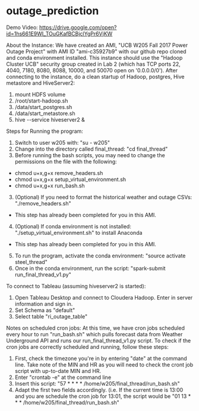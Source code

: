# outage_prediction

Demo Video: https://drive.google.com/open?id=1hs661E9WI_TOuGKafBCBjclYgPr6VjKW

About the Instance:
We have created an AMI, "UCB W205 Fall 2017 Power Outage Project" with AMI ID "ami-c35927b9" with our github repo cloned and conda environment installed.  This instance should use the "Hadoop Cluster UCB" security group created in Lab 2 (which has TCP ports 22, 4040, 7180, 8080, 8088, 10000, and 50070 open on '0.0.0.0/0').  After connecting to the instance, do a clean startup of Hadoop, postgres, Hive metastore and HiveServer2:
1) mount HDFS volume
2) /root/start-hadoop.sh
3) /data/start_postgres.sh
4) /data/start_metastore.sh
5) hive --service hiveserver2 &

Steps for Running the program:
1. Switch to user w205 with: "su - w205"
2. Change into the directory called final_thread: "cd final_thread"
2. Before running the bash scripts, you may need to change the permissions on the file with the following:
  - chmod u+x,g+x remove_headers.sh
  - chmod u+x,g+x setup_virtual_environment.sh
  - chmod u+x,g+x run_bash.sh
3. (Optional) If you need to format the historical weather and outage CSVs: "./remove_headers.sh"
  - This step has already been completed for you in this AMI.
4. (Optional) If conda environment is not installed: "./setup_virtual_environment.sh" to install Anaconda
  - This step has already been completed for you in this AMI.
5. To run the program, activate the conda environment: "source activate steel_thread"
6. Once in the conda environment, run the script: "spark-submit run_final_thread_v1.py"

To connect to Tableau (assuming hiveserver2 is started):
1) Open Tableau Desktop and connect to Cloudera Hadoop. Enter in server information and sign in.
2) Set Schema as "default"
3) Select table "ri_outage_table"

Notes on scheduled cron jobs:
At this time, we have cron jobs scheduled every hour to run "run_bash.sh" which pulls forecast data from Weather Underground API and runs our run_final_thread_v1.py script. To check if the cron jobs are correctly scheduled and running, follow these steps:
1. First, check the timezone you're in by entering "date" at the command line. Take note of the MIN and HR as you will need to check the cront job script with up-to-date MIN and HR. 
2. Enter "crontab -e" at the command line
3. Insert this script: "57 * * * * /home/w205/final_thread/run_bash.sh"
4. Adapt the first two fields accordingly. (i.e. If the current time is 13:00 and you are schedule the cron job for 13:01, the script would be "01 13 * * * /home/w205/final_thread/run_bash.sh"
